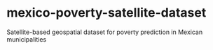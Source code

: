 # mexico-poverty-satellite-dataset
Satellite-based geospatial dataset for poverty prediction in Mexican municipalities
